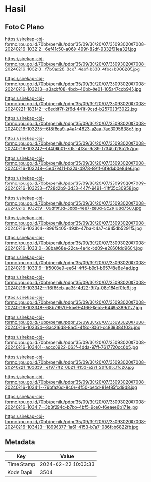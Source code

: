 # Hasil

## Foto C Plano

https://sirekap-obj-formc.kpu.go.id/70bb/pemilu/pdpr/35/09/30/20/07/3509302007008-20240216-103212--6ef41c50-a069-499f-82df-9332f01ea32f.jpg

https://sirekap-obj-formc.kpu.go.id/70bb/pemilu/pdpr/35/09/30/20/07/3509302007008-20240216-103218--f7b9ac28-8ce7-4abf-b630-4fbecb988285.jpg

https://sirekap-obj-formc.kpu.go.id/70bb/pemilu/pdpr/35/09/30/20/07/3509302007008-20240216-103223--a3acbf08-4bdb-40bb-9e01-105a47ccb946.jpg

https://sirekap-obj-formc.kpu.go.id/70bb/pemilu/pdpr/35/09/30/20/07/3509302007008-20240221-183142--c8eddf7f-2f6d-441f-9cad-b257023f3022.jpg

https://sirekap-obj-formc.kpu.go.id/70bb/pemilu/pdpr/35/09/30/20/07/3509302007008-20240216-103235--6f8f8ea9-a4a4-4823-a2aa-7ae3095638c3.jpg

https://sirekap-obj-formc.kpu.go.id/70bb/pemilu/pdpr/35/09/30/20/07/3509302007008-20240216-103242--bf406b01-7d5f-4f3d-9c89-f7340d28b257.jpg

https://sirekap-obj-formc.kpu.go.id/70bb/pemilu/pdpr/35/09/30/20/07/3509302007008-20240216-103248--5e479411-b32d-4978-891f-6f9dab0e84e6.jpg

https://sirekap-obj-formc.kpu.go.id/70bb/pemilu/pdpr/35/09/30/20/07/3509302007008-20240216-103253--f728d2b9-3d33-447f-9491-41ff35c30958.jpg

https://sirekap-obj-formc.kpu.go.id/70bb/pemilu/pdpr/35/09/30/20/07/3509302007008-20240216-103259--09df9f3d-3bbb-4ee7-be0d-9c28108d7500.jpg

https://sirekap-obj-formc.kpu.go.id/70bb/pemilu/pdpr/35/09/30/20/07/3509302007008-20240216-103304--896f5405-493b-47ba-b4a7-c945db5291f5.jpg

https://sirekap-obj-formc.kpu.go.id/70bb/pemilu/pdpr/35/09/30/20/07/3509302007008-20240216-103310--38ba068e-22ca-4e4c-bd09-e2860fdd9604.jpg

https://sirekap-obj-formc.kpu.go.id/70bb/pemilu/pdpr/35/09/30/20/07/3509302007008-20240216-103316--1f5008e9-ee64-4ff5-b9c1-b65748e8e4ad.jpg

https://sirekap-obj-formc.kpu.go.id/70bb/pemilu/pdpr/35/09/30/20/07/3509302007008-20240216-103342--ff6f66cb-aa36-4d22-9f7a-08c184cf0fc6.jpg

https://sirekap-obj-formc.kpu.go.id/70bb/pemilu/pdpr/35/09/30/20/07/3509302007008-20240216-103348--68b79970-5be9-4f66-8eb5-64495389d177.jpg

https://sirekap-obj-formc.kpu.go.id/70bb/pemilu/pdpr/35/09/30/20/07/3509302007008-20240216-103354--8ac216d8-8ac5-4f8c-8061-cc839384f03c.jpg

https://sirekap-obj-formc.kpu.go.id/70bb/pemilu/pdpr/35/09/30/20/07/3509302007008-20240216-103401--accc0922-063f-4dda-97ff-7617720cc6b5.jpg

https://sirekap-obj-formc.kpu.go.id/70bb/pemilu/pdpr/35/09/30/20/07/3509302007008-20240221-183829--ef977ff2-8b21-4133-a2a1-29f88bcffc26.jpg

https://sirekap-obj-formc.kpu.go.id/70bb/pemilu/pdpr/35/09/30/20/07/3509302007008-20240216-103411--76bfa26d-8c0e-4f50-be4d-81ef85fcd9d8.jpg

https://sirekap-obj-formc.kpu.go.id/70bb/pemilu/pdpr/35/09/30/20/07/3509302007008-20240216-103417--3b3f294c-b7bb-4bf5-9ce0-f6eaee6b171e.jpg

https://sirekap-obj-formc.kpu.go.id/70bb/pemilu/pdpr/35/09/30/20/07/3509302007008-20240216-103423--18996377-1a61-4153-b7a7-086fbb6822fb.jpg


## Metadata

| Key        | Value               |
| ---------- | ------------------- |
| Time Stamp | 2024-02-22 10:03:33 |
| Kode Dapil | 3504                |



